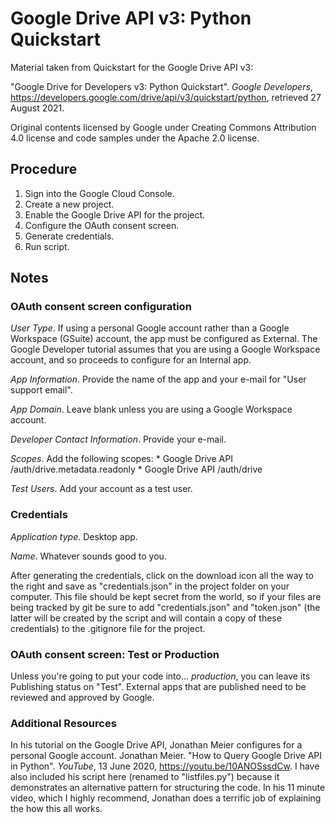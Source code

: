 # Google Drive API v3: Python Quickstart
Material taken from Quickstart for the Google Drive API v3:

"Google Drive for Developers v3: Python Quickstart". _Google Developers_,
https://developers.google.com/drive/api/v3/quickstart/python, retrieved 27
August 2021.

Original contents licensed by Google under Creating Commons Attribution
4.0 license and code samples under the Apache 2.0 license.

## Procedure

1. Sign into the Google Cloud Console.
2. Create a new project.
3. Enable the Google Drive API for the project.
4. Configure the OAuth consent screen.
5. Generate credentials.
6. Run script.

## Notes

### OAuth consent screen configuration

_User Type_. If using a personal Google account rather than a Google Workspace (GSuite) account, the app must be configured as External. The Google Developer tutorial assumes that you are using a Google Workspace account, and so proceeds to configure for an Internal app.

_App Information_. Provide the name of the app and your e-mail for "User support email".

_App Domain_. Leave blank unless you are using a Google Workspace account.

_Developer Contact Information_. Provide your e-mail.

_Scopes_. Add the following scopes:
    * Google Drive API /auth/drive.metadata.readonly
    * Google Drive API /auth/drive

_Test Users_. Add your account as a test user.

### Credentials

_Application type_. Desktop app.

_Name_. Whatever sounds good to you.

After generating the credentials, click on the download icon all the way to the right and save as "credentials.json" in the project folder on your computer. This file should be kept secret from the world, so if your files are being tracked by git be sure to add "credentials.json" and "token.json" (the latter will be created by the script and will contain a copy of these credentials) to the .gitignore file for the project.

### OAuth consent screen: Test or Production

Unless you're going to put your code into... _production_, you can leave its Publishing status on "Test". External apps that are published need to be reviewed and approved by Google.

### Additional Resources

In his tutorial on the Google Drive API, Jonathan Meier configures for a personal Google account. Jonathan Meier. "How to Query Google Drive API in Python". _YouTube_, 13 June 2020, https://youtu.be/10ANOSssdCw. I have also included his script here (renamed to "listfiles.py") because it demonstrates an alternative pattern for structuring the code. In his 11 minute video, which I highly recommend, Jonathan does a terrific job of explaining the how this all works.

